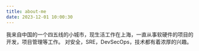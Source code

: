 ```yaml
---
title: about-me
date: 2023-12-01 10:00:30
---
```

我来自中国的一个四五线的小城市，现生活工作在上海，一直从事软硬件的项目的开发，项目管理等工作。
对安全，SRE，DevSecOps，技术都有着浓厚的兴趣。